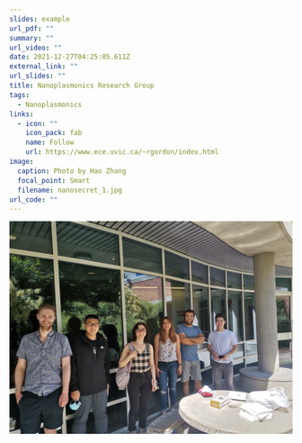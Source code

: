 ```yaml
---
slides: example
url_pdf: ""
summary: ""
url_video: ""
date: 2021-12-27T04:25:05.611Z
external_link: ""
url_slides: ""
title: Nanoplasmonics Research Group
tags:
  - Nanoplasmonics
links:
  - icon: ""
    icon_pack: fab
    name: Follow
    url: https://www.ece.uvic.ca/~rgordon/index.html
image:
  caption: Photo by Hao Zhang
  focal_point: Smart
  filename: nanosecret_1.jpg
url_code: ""
---
```

![](nanosecret_1.jpg)